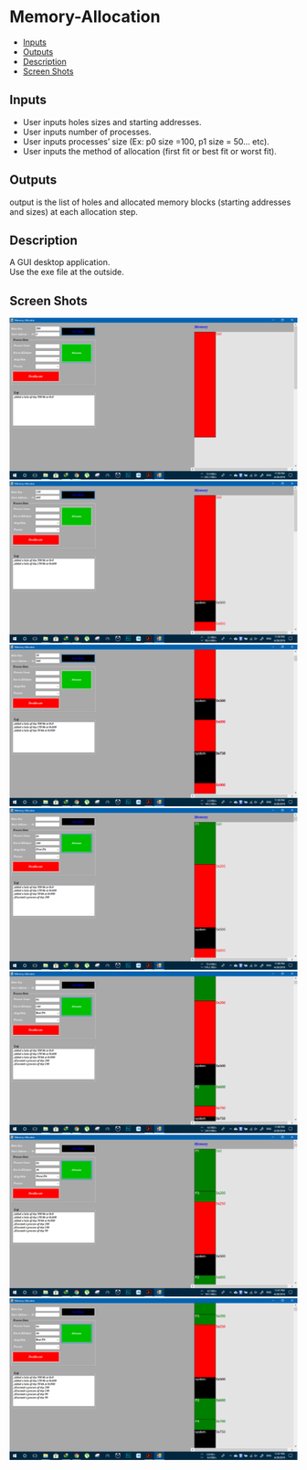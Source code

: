 # Memory-Allocation

- [Inputs](#inputs)
- [Outputs](#outputs)
- [Description](#desription)
- [Screen Shots](#screen-shots)  


## Inputs  
- User inputs holes sizes and starting addresses.
- User inputs number of processes.
- User inputs processes’ size (Ex: p0 size =100, p1 size = 50… etc).
- User inputs the method of allocation (first fit or best fit or worst fit).

## Outputs   
output is the list of holes and allocated memory blocks (starting addresses and sizes) at
each allocation step.  

## Description  
A GUI desktop application.  
Use the exe file at the outside.

## Screen Shots
![alt text](https://github.com/AhmedKhaledGamil/Memory-Allocation/blob/master/SS/Screenshot%20(26).png)  
![alt text](https://github.com/AhmedKhaledGamil/Memory-Allocation/blob/master/SS/Screenshot%20(27).png)  
![alt text](https://github.com/AhmedKhaledGamil/Memory-Allocation/blob/master/SS/Screenshot%20(28).png)  
![alt text](https://github.com/AhmedKhaledGamil/Memory-Allocation/blob/master/SS/Screenshot%20(29).png)  
![alt text](https://github.com/AhmedKhaledGamil/Memory-Allocation/blob/master/SS/Screenshot%20(30).png)  
![alt text](https://github.com/AhmedKhaledGamil/Memory-Allocation/blob/master/SS/Screenshot%20(31).png)
![alt text](https://github.com/AhmedKhaledGamil/Memory-Allocation/blob/master/SS/Screenshot%20(32).png)  
